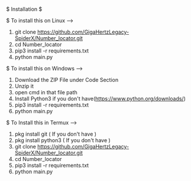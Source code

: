 $ Installation $

$ To install this on Linux -->
1. git clone https://github.com/GigaHertzLegacy-SpiderX/Number_locator.git
2. cd Number_locator
3. pip3 install -r requirements.txt
4. python main.py

$ To install this on Windows -->
1. Download the ZIP File under Code Section
2. Unzip it
3. open cmd in that file path
4. Install Python3 if you don't have(https://www.python.org/downloads/)
5. pip3 install -r requirements.txt
6. python main.py

$ To Install this in Termux -->
1. pkg install git ( If you don't have )
2. pkg install python3 ( If you don't have )
3. git clone https://github.com/GigaHertzLegacy-SpiderX/Number_locator.git
4. cd Number_locator
5. pip3 install -r requirements.txt
6. python main.py
